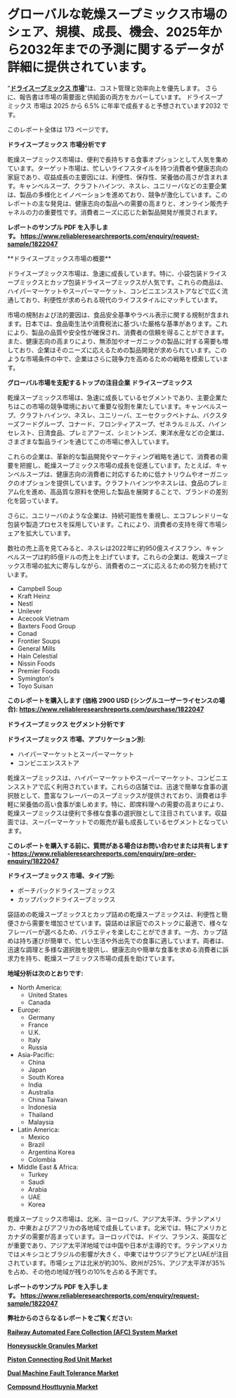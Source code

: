 <p><h1>グローバルな乾燥スープミックス市場のシェア、規模、成長、機会、2025年から2032年までの予測に関するデータが詳細に提供されています。</h1></p><p>&ldquo;<strong><a href="https://www.reliableresearchreports.com/dried-soup-mixes-r1822047?utm_campaign=110&utm_medium=9&utm_source=Github&utm_content=ia&utm_term=14012025&utm_id=dried-soup-mixes">ドライスープミックス 市場</a></strong>&rdquo;は、コスト管理と効率向上を優先します。 さらに、報告書は市場の需要面と供給面の両方をカバーしています。 ドライスープミックス 市場は 2025 から 6.5% に年率で成長すると予想されています2032 です。</p>
<p>このレポート全体は 173 ページです。</p>
<p><strong>ドライスープミックス 市場分析です</strong></p>
<p><p>乾燥スープミックス市場は、便利で長持ちする食事オプションとして人気を集めています。ターゲット市場は、忙しいライフスタイルを持つ消費者や健康志向の家庭であり、収益成長の主要因には、利便性、保存性、栄養価の高さが含まれます。キャンベルスープ、クラフトハインツ、ネスレ、ユニリーバなどの主要企業は、製品の多様化とイノベーションを進めており、競争が激化しています。このレポートの主な発見は、健康志向の製品への需要の高まりと、オンライン販売チャネルの力の重要性です。消費者ニーズに応じた新製品開発が推奨されます。</p></p>
<p><strong>レポートのサンプル PDF を入手します。&nbsp;<a href="https://www.reliableresearchreports.com/enquiry/request-sample/1822047?utm_campaign=110&utm_medium=9&utm_source=Github&utm_content=ia&utm_term=14012025&utm_id=dried-soup-mixes">https://www.reliableresearchreports.com/enquiry/request-sample/1822047</a></strong></p>
<p><p>**ドライスープミックス市場の概要**</p><p>ドライスープミックス市場は、急速に成長しています。特に、小袋包装ドライスープミックスとカップ包装ドライスープミックスが人気です。これらの商品は、ハイパーマーケットやスーパーマーケット、コンビニエンスストアなどで広く流通しており、利便性が求められる現代のライフスタイルにマッチしています。</p><p>市場の規制および法的要因は、食品安全基準やラベル表示に関する規制が含まれます。日本では、食品衛生法や消費税法に基づいた厳格な基準があります。これにより、製品の品質や安全性が確保され、消費者の信頼を得ることができます。また、健康志向の高まりにより、無添加やオーガニックの製品に対する需要も増しており、企業はそのニーズに応えるための製品開発が求められています。このような市場条件の中で、企業はさらに競争力を高めるための戦略を模索しています。</p></p>
<p><strong>グローバル市場を支配するトップの注目企業 ドライスープミックス</strong></p>
<p><p>乾燥スープミックス市場は、急速に成長しているセグメントであり、主要企業たちはこの市場の競争環境において重要な役割を果たしています。キャンベルスープ、クラフトハインツ、ネスレ、ユニリーバ、エーセクックベトナム、バクスターズフードグループ、コナード、フロンティアスープ、ゼネラルミルズ、ハインセレスト、日清食品、プレミアフーズ、シミントンズ、東洋水産などの企業は、さまざまな製品ラインを通じてこの市場に参入しています。</p><p>これらの企業は、革新的な製品開発やマーケティング戦略を通じて、消費者の需要を把握し、乾燥スープミックス市場の成長を促進しています。たとえば、キャンベルスープは、健康志向の消費者に対応するために低ナトリウムやオーガニックのオプションを提供しています。クラフトハインツやネスレは、食品のプレミアム化を進め、高品質な原料を使用した製品を展開することで、ブランドの差別化を図っています。</p><p>さらに、ユニリーバのような企業は、持続可能性を重視し、エコフレンドリーな包装や製造プロセスを採用しています。これにより、消費者の支持を得て市場シェアを拡大しています。</p><p>数社の売上高を見てみると、ネスレは2022年に約950億スイスフラン、キャンベルスープは約85億ドルの売上を上げています。これらの企業は、乾燥スープミックス市場の拡大に寄与しながら、消費者のニーズに応えるための努力を続けています。</p></p>
<p><ul><li>Campbell Soup</li><li>Kraft Heinz</li><li>Nestl</li><li>Unilever</li><li>Acecook Vietnam</li><li>Baxters Food Group</li><li>Conad</li><li>Frontier Soups</li><li>General Mills</li><li>Hain Celestial</li><li>Nissin Foods</li><li>Premier Foods</li><li>Symington's</li><li>Toyo Suisan</li></ul></p>
<p><strong>このレポートを購入します (価格 2900 USD (シングルユーザーライセンスの場合):&nbsp;<a href="https://www.reliableresearchreports.com/purchase/1822047?utm_campaign=110&utm_medium=9&utm_source=Github&utm_content=ia&utm_term=14012025&utm_id=dried-soup-mixes">https://www.reliableresearchreports.com/purchase/1822047</a></strong></p>
<p><strong>ドライスープミックス セグメント分析です</strong></p>
<p><strong>ドライスープミックス 市場、アプリケーション別:</strong></p>
<p><ul><li>ハイパーマーケットとスーパーマーケット</li><li>コンビニエンスストア</li></ul></p>
<p><p>乾燥スープミックスは、ハイパーマーケットやスーパーマーケット、コンビニエンスストアで広く利用されています。これらの店舗では、迅速で簡単な食事の選択肢として、豊富なフレーバーのスープミックスが提供されており、消費者は手軽に栄養価の高い食事が楽しめます。特に、即席料理への需要の高まりにより、乾燥スープミックスは便利で多様な食事の選択肢として注目されています。収益面では、スーパーマーケットでの販売が最も成長しているセグメントとなっています。</p></p>
<p><strong>このレポートを購入する前に、質問がある場合はお問い合わせまたは共有します - <a href="https://www.reliableresearchreports.com/enquiry/pre-order-enquiry/1822047?utm_campaign=110&utm_medium=9&utm_source=Github&utm_content=ia&utm_term=14012025&utm_id=dried-soup-mixes">https://www.reliableresearchreports.com/enquiry/pre-order-enquiry/1822047</a></strong></p>
<p><strong>ドライスープミックス 市場、タイプ別:</strong></p>
<p><ul><li>ポーチパックドライスープミックス</li><li>カップパックドライスープミックス</li></ul></p>
<p><p>袋詰めの乾燥スープミックスとカップ詰めの乾燥スープミックスは、利便性と簡便さから需要を増加させています。袋詰めは家庭でのストックに最適で、様々なフレーバーが選べるため、バラエティを楽しむことができます。一方、カップ詰めは持ち運びが簡単で、忙しい生活や外出先での食事に適しています。両者は、迅速な調理と多様な選択肢を提供し、健康志向や簡単な食事を求める消費者に訴求力を持ち、乾燥スープミックス市場の成長を助けています。</p></p>
<p><strong>地域分析は次のとおりです:</strong></p>
<p><ul>
    <li>
        North America:
        <ul>
            <li>United States</li>
            <li>Canada</li>
        </ul>
    </li>
    <li>
        Europe:
        <ul>
            <li>Germany</li>
            <li>France</li>
            <li>U.K.</li>
            <li>Italy</li>
            <li>Russia</li>
        </ul>
    </li>
    <li>
        Asia-Pacific:
        <ul>
            <li>China</li>
            <li>Japan</li>
            <li>South Korea</li>
            <li>India</li>
            <li>Australia</li>
            <li>China Taiwan</li>
            <li>Indonesia</li>
            <li>Thailand</li>
            <li>Malaysia</li>
        </ul>
    </li>
    <li>
        Latin America:
        <ul>
            <li>Mexico</li>
            <li>Brazil</li>
            <li>Argentina Korea</li>
            <li>Colombia</li>
        </ul>
    </li>
    <li>
        Middle East & Africa:
        <ul>
            <li>Turkey</li>
            <li>Saudi</li>
            <li>Arabia</li>
            <li>UAE</li>
            <li>Korea</li>
        </ul>
    </li>
    </ul></p>
<p><p>乾燥スープミックス市場は、北米、ヨーロッパ、アジア太平洋、ラテンアメリカ、中東およびアフリカの各地域で成長しています。北米では、特にアメリカとカナダの需要が高まっています。ヨーロッパでは、ドイツ、フランス、英国などが重要であり、アジア太平洋地域では中国や日本が主導的です。ラテンアメリカではメキシコとブラジルの影響が大きく、中東ではサウジアラビアとUAEが注目されています。市場シェアは北米が約30%、欧州が25%、アジア太平洋が35%を占め、その他の地域が残りの10%を占める予測です。</p></p>
<p><strong>レポートのサンプル PDF を入手します。&nbsp;<a href="https://www.reliableresearchreports.com/enquiry/request-sample/1822047?utm_campaign=110&utm_medium=9&utm_source=Github&utm_content=ia&utm_term=14012025&utm_id=dried-soup-mixes">https://www.reliableresearchreports.com/enquiry/request-sample/1822047</a></strong></p>
<p><strong></strong></p>
<p><strong></strong></p>
<p><strong></strong></p>
<p><strong></strong></p>
<p><strong>弊社からのさらなるレポートをご覧ください:</strong></p>
<p><strong><p><a href="https://github.com/tamiaknaub6/Market-Research-Report-List-1/blob/main/railway-automated-fare-collection-afc-system-market.md?utm_campaign=110&utm_medium=9&utm_source=Github&utm_content=ia&utm_term=14012025&utm_id=dried-soup-mixes">Railway Automated Fare Collection (AFC) System Market</a></p><p><a href="https://github.com/NarcisoFerry/Market-Research-Report-List-1/blob/main/honeysuckle-granules-market.md?utm_campaign=110&utm_medium=9&utm_source=Github&utm_content=ia&utm_term=14012025&utm_id=dried-soup-mixes">Honeysuckle Granules Market</a></p><p><a href="https://github.com/mayabungard8092/Market-Research-Report-List-1/blob/main/piston-connecting-rod-unit-market.md?utm_campaign=110&utm_medium=9&utm_source=Github&utm_content=ia&utm_term=14012025&utm_id=dried-soup-mixes">Piston Connecting Rod Unit Market</a></p><p><a href="https://github.com/kathiestrine5ty/Market-Research-Report-List-1/blob/main/dual-machine-fault-tolerance-market.md?utm_campaign=110&utm_medium=9&utm_source=Github&utm_content=ia&utm_term=14012025&utm_id=dried-soup-mixes">Dual Machine Fault Tolerance Market</a></p><p><a href="https://github.com/FosterFahey91/Market-Research-Report-List-1/blob/main/compound-houttuynia-market.md?utm_campaign=110&utm_medium=9&utm_source=Github&utm_content=ia&utm_term=14012025&utm_id=dried-soup-mixes">Compound Houttuynia Market</a></p></strong></p>